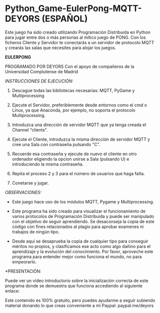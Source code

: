# Python_Game-EulerPong-MQTT-DEYORS (ESPAÑOL)
Este juego ha sido creado utilizando Programación Distribuida en 
Python para jugar entre dos o más personas al mítico juego de PONG. 
Con los ficheros Cliente y Servidor te conectarás a un servidor de 
protocolo MQTT y crearás las salas que necesites para alojar los juegos.

**EULERPONG**

PROGRAMADO POR DEYORS
Con el apoyo de compañeros de la Universidad Complutense de Madrid

*INSTRUCCIONES DE EJECUCIÓN:*

1. Descague todas las bibliotecas necesarias: MQTT, PyGame y Multiprocessing

2. Ejecute el Servidor, preferiblemente desde entornos como el cmd o Linux, 
ya que Anaconda, por ejemplo, no soporta el protocolo Multiprocessing.

3. Introduzca una dirección de servidor MQTT que ya tenga creada el Channel 
"clients". 

2. Ejecute el Cliente, introduzca la misma dirección de servidor MQTT y cree 
una Sala con contraseña pulsando "C".

3. Recuerde esa contraseña y ejecute de nuevo el cliente en otro ordenador 
eligiendo la opcion unirse a Sala (pulsando U) e introduciendo la misma contraseña.

4. Repita el proceso 2 y 3 para el número de usuarios que haga falta. 

4. Conetarse y jugar. 

*OBSERVACIONES:*

- Este juego hace uso de los módulos MQTT, Pygame y Multiprocessing.

- Este programa ha sido creado para visualizar el funcionamiento de varios
protocolos de Programación Distribuida y puede ser manipulado con el objetivo
de seguir aprendiendo. Se desaconseja la copia de este código con fines 
relacionados al plagio para aprobar examenes ni trabajos de ningún tipo. 

- Desde aquí se desaprueba la copia de cualquier tipo para conseguir méritos no
propios, y clasificamos ese acto como algo dañino para el aprendizaje y la 
evolución del conocimiento. Por favor, aproveche este programa para entender
mejor como funciona el mundo, no para empeorarlo. 

*PRESENTACIÓN:

Puede ver un vídeo introductorio sobre la inicialización correcta de este programa
donde se demuestra que funciona accediendo al siguiente enlace:

Este contenido es 100% gratuito, pero puedes ayudarme a seguir subiendo material 
donando lo que creas conveniente a mi Paypal: paypal.me/deyors


